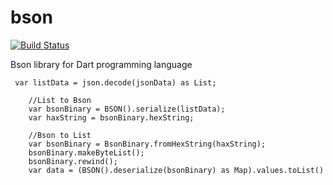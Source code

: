bson
=========
[![Build Status](https://travis-ci.org/mongo-dart/bson.svg?branch=master)](https://travis-ci.org/mongo-dart/bson)

Bson library for Dart programming language


```
 var listData = json.decode(jsonData) as List;

    //List to Bson
    var bsonBinary = BSON().serialize(listData);
    var haxString = bsonBinary.hexString;

    //Bson to List
    var bsonBinary = BsonBinary.fromHexString(haxString);
    bsonBinary.makeByteList();
    bsonBinary.rewind();
    var data = (BSON().deserialize(bsonBinary) as Map).values.toList()
```
